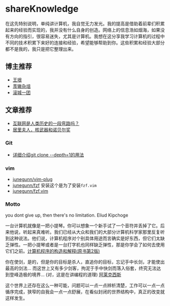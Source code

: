 # shareKnowledge
在这先特别说明，单纯讲计算机，我自觉无力发光。我的提高是借助着前辈们积累起来的经验而实现的，我并没有什么自身的创造。网络上的信息浩如烟海，如果没有方向的指引，很容易迷失，尤其是计算机。我想在这分享我学习计算机的过程中不同的技术积累下来好的连接和经验，希望能够帮助到你。这些积累和经验大部分都不是我的，我只是把它整理出来。


## 博主推荐
- [王垠](http://www.yinwang.org/)
- [羡辙杂俎](http://zhangwenli.com/blog/)
- [滚城一团](https://space.bilibili.com/369508085)

## 文章推荐
- [互联网是人类历史的一段弯路吗？](https://mp.weixin.qq.com/s/V5Dk4gpzpdb-zsfurp9ZiA)
- [居里夫人，核武器和诺贝尔奖](http://www.yinwang.org/blog-cn/2021/07/27/marie-curie-nobel-prize)

### Git
- [详细介绍git clone --depth=1的用法](https://blog.csdn.net/qq_43827595/article/details/104833980)

### vim
- [junegunn/vim-plug](https://github.com/junegunn/vim-plug)
- [junegunn/fzf](https://github.com/junegunn/fzf)
安装这个是为了安装`fzf.vim`
- [junegunn/fzf.vim](https://github.com/junegunn/fzf.vim)

### Motto
you dont give up, then there's no limitation. Eliud Kipchoge

一台计算机就像是一把小提琴。你可以想象一个新手试了一个音符并丢掉了它。后来他说，听起来真难听。我们已经从大众和我们的大部分计算机科学家那里反复听到这种说法。他们说，计算机程序对个别具体用途而言确实是好东西，但它们太缺乏弹性。一把小提琴或者是一台打字机也同样缺乏弹性，那是你学会了如何去使用它们之前。[计算机程序的构造和解释(原书第2版)](https://book.douban.com/subject/1148282/)

你在使剑，是的，但是你的目标是杀人，直追你的目标，忘记手中长剑，才能使出最高的剑法... 而这世上又有多少剑客，拘泥于手中快剑而落入俗套，终究无法达到登峰造极的境界... (对，这是在讲编程的道理) [阿莱克西斯](https://www.zhihu.com/people/ming-zi-zong-shi-hen-nan-qi)

这个世界上还存在这么一种可能，问题可以一点一点辨析清楚，工作可以一点一点循序完成，狭窄的自我会一点一点舒展，在看似封闭的世界结构中，真正的改变就这样发生。
